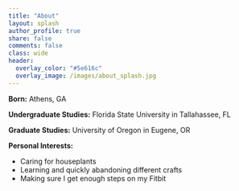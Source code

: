 ```yaml
---
title: "About" 
layout: splash
author_profile: true
share: false 
comments: false
class: wide 
header:
  overlay_color: "#5e616c"
  overlay_image: /images/about_splash.jpg
---
```


**Born:** Athens, GA 

**Undergraduate Studies:** Florida State University in Tallahassee, FL 

**Graduate Studies:** University of Oregon in Eugene, OR 

**Personal Interests:** 
- Caring for houseplants 
- Learning and quickly abandoning different crafts 
- Making sure I get enough steps on my Fitbit 



 
